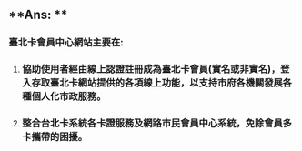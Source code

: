 ## **Ans: **

### 臺北卡會員中心網站主要在:

1. ### 協助使用者經由線上認證註冊成為臺北卡會員\(實名或非實名\)，登入存取臺北卡網站提供的各項線上功能，以支持市府各機關發展各種個人化市政服務。
2. ### 整合台北卡系統各卡證服務及網路市民會員中心系統，免除會員多卡攜帶的困擾。



